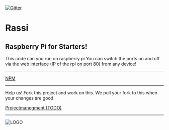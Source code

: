 [![Gitter](https://badges.gitter.im/Sharkbyteprojects/RassI.svg)](https://gitter.im/Sharkbyteprojects/RassI?utm_source=badge&utm_medium=badge&utm_campaign=pr-badge)
# Rassi
## Raspberry Pi for Starters!

This code can you run on raspberry pi
You can switch the ports on and off via the web interface (IP of the rpi on port 80) from any device!

---
[NPM](https://www.npmjs.com/package/rassi)

---
Help us! Fork this project and work on this. We pull your fork to this when your changes are good.

[Projectmanegment (TODO)](https://github.com/Sharkbyteprojects/RassI/projects/1?fullscreen=true)

---

![LOGO](https://sharkbyteprojects.github.io/RassI/public/RASSI%20LOGO.svg)
